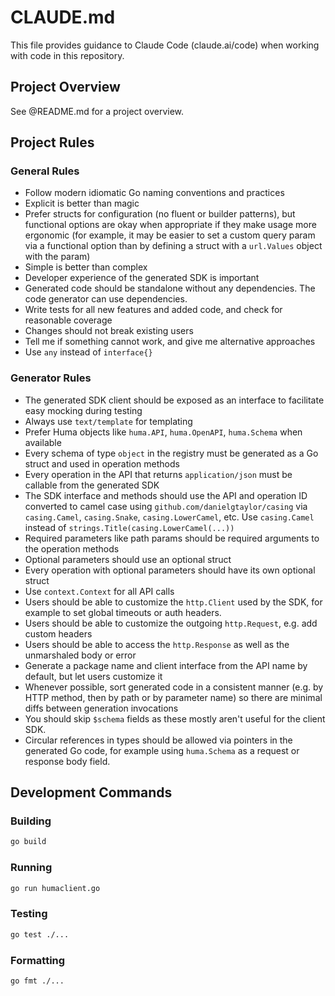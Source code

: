 # CLAUDE.md

This file provides guidance to Claude Code (claude.ai/code) when working with code in this repository.

## Project Overview

See @README.md for a project overview.

## Project Rules

### General Rules

- Follow modern idiomatic Go naming conventions and practices
- Explicit is better than magic
- Prefer structs for configuration (no fluent or builder patterns), but functional options are okay when appropriate if they make usage more ergonomic (for example, it may be easier to set a custom query param via a functional option than by defining a struct with a `url.Values` object with the param)
- Simple is better than complex
- Developer experience of the generated SDK is important
- Generated code should be standalone without any dependencies. The code generator can use dependencies.
- Write tests for all new features and added code, and check for reasonable coverage
- Changes should not break existing users
- Tell me if something cannot work, and give me alternative approaches
- Use `any` instead of `interface{}`

### Generator Rules

- The generated SDK client should be exposed as an interface to facilitate easy mocking during testing
- Always use `text/template` for templating
- Prefer Huma objects like `huma.API`, `huma.OpenAPI`, `huma.Schema` when available
- Every schema of type `object` in the registry must be generated as a Go struct and used in operation methods
- Every operation in the API that returns `application/json` must be callable from the generated SDK
- The SDK interface and methods should use the API and operation ID converted to camel case using `github.com/danielgtaylor/casing` via `casing.Camel`, `casing.Snake`, `casing.LowerCamel`, etc. Use `casing.Camel` instead of `strings.Title(casing.LowerCamel(...))`
- Required parameters like path params should be required arguments to the operation methods
- Optional parameters should use an optional struct
- Every operation with optional parameters should have its own optional struct
- Use `context.Context` for all API calls
- Users should be able to customize the `http.Client` used by the SDK, for example to set global timeouts or auth headers.
- Users should be able to customize the outgoing `http.Request`, e.g. add custom headers
- Users should be able to access the `http.Response` as well as the unmarshaled body or error
- Generate a package name and client interface from the API name by default, but let users customize it
- Whenever possible, sort generated code in a consistent manner (e.g. by HTTP method, then by path or by parameter name) so there are minimal diffs between generation invocations
- You should skip `$schema` fields as these mostly aren't useful for the client SDK.
- Circular references in types should be allowed via pointers in the generated Go code, for example using `huma.Schema` as a request or response body field.

## Development Commands

### Building

```bash
go build
```

### Running

```bash
go run humaclient.go
```

### Testing

```bash
go test ./...
```

### Formatting

```bash
go fmt ./...
```
